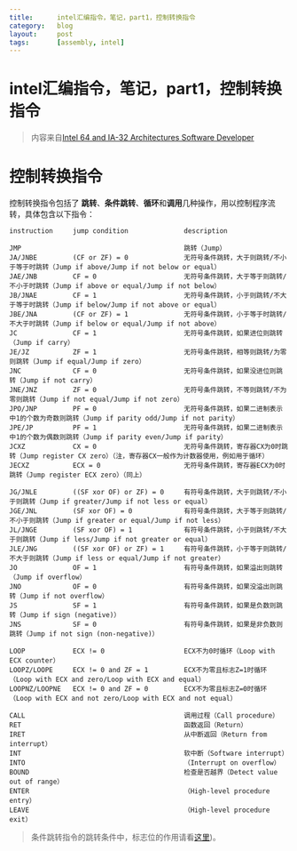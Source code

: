 ```yaml
---
title:      intel汇编指令，笔记，part1，控制转换指令
category:   blog
layout:     post
tags:       [assembly, intel]
---
```



intel汇编指令，笔记，part1，控制转换指令
================


>内容来自[Intel 64 and IA-32 Architectures Software Developer][1]

# 控制转换指令

控制转换指令包括了 **跳转**、**条件跳转**、**循环**和**调用**几种操作，用以控制程序流转，具体包含以下指令：

    instruction     jump condition              description
    
    JMP                                         跳转（Jump）
    JA/JNBE         (CF or ZF) = 0              无符号条件跳转，大于则跳转/不小于等于时跳转（Jump if above/Jump if not below or equal）
    JAE/JNB         CF = 0                      无符号条件跳转，大于等于则跳转/不小于时跳转（Jump if above or equal/Jump if not below）
    JB/JNAE         CF = 1                      无符号条件跳转，小于则跳转/不大于等于时跳转（Jump if below/Jump if not above or equal）
    JBE/JNA         (CF or ZF) = 1              无符号条件跳转，小于等于时跳转/不大于时跳转（Jump if below or equal/Jump if not above）
    JC              CF = 1                      无符号条件跳转，如果进位则跳转（Jump if carry）
    JE/JZ           ZF = 1                      无符号条件跳转，相等则跳转/为零则跳转（Jump if equal/Jump if zero）
    JNC             CF = 0                      无符号条件跳转，如果没进位则跳转（Jump if not carry）
    JNE/JNZ         ZF = 0                      无符号条件跳转，不等则跳转/不为零则跳转（Jump if not equal/Jump if not zero）
    JPO/JNP         PF = 0                      无符号条件跳转，如果二进制表示中1的个数为奇数则跳转（Jump if parity odd/Jump if not parity）
    JPE/JP          PF = 1                      无符号条件跳转，如果二进制表示中1的个数为偶数则跳转（Jump if parity even/Jump if parity）
    JCXZ            CX = 0                      无符号条件跳转，寄存器CX为0时跳转（Jump register CX zero）（注，寄存器CX一般作为计数器使用，例如用于循环）
	JECXZ           ECX = 0                     无符号条件跳转，寄存器ECX为0时跳转（Jump register ECX zero）（同上）
    
	JG/JNLE         ((SF xor OF) or ZF) = 0     有符号条件跳转，大于则跳转/不小于则跳转（Jump if greater/Jump if not less or equal）
	JGE/JNL         (SF xor OF) = 0             有符号条件跳转，大于等于则跳转/不小于则跳转（Jump if greater or equal/Jump if not less）
    JL/JNGE         (SF xor OF) = 1             有符号条件跳转，小于则跳转/不大于则跳转（Jump if less/Jump if not greater or equal）
    JLE/JNG         ((SF xor OF) or ZF) = 1     有符号条件跳转，小于等于则跳转/不大于则跳转（Jump if less or equal/Jump if not greater）
    JO              OF = 1                      有符号条件跳转，如果溢出则跳转（Jump if overflow）
    JNO             OF = 0                      有符号条件跳转，如果没溢出则跳转（Jump if not overflow）
    JS              SF = 1                      有符号条件跳转，如果是负数则跳转（Jump if sign (negative)）
    JNS             SF = 0                      有符号条件跳转，如果是非负数则跳转（Jump if not sign (non-negative)）
    
    LOOP            ECX != 0                    ECX不为0时循环（Loop with ECX counter）
    LOOPZ/LOOPE     ECX != 0 and ZF = 1         ECX不为零且标志Z=1时循环（Loop with ECX and zero/Loop with ECX and equal）
    LOOPNZ/LOOPNE   ECX != 0 and ZF = 0         ECX不为零且标志Z=0时循环（Loop with ECX and not zero/Loop with ECX and not equal）
    
    CALL                                        调用过程（Call procedure）
    RET                                         函数返回（Return）
    IRET                                        从中断返回（Return from interrupt）
    INT                                         软中断（Software interrupt）
    INTO                                        （Interrupt on overflow）
    BOUND                                       检查是否越界（Detect value out of range）
    ENTER                                       （High-level procedure entry）
    LEAVE                                       （High-level procedure exit）

>条件跳转指令的跳转条件中，标志位的作用请看[这里][2])。





[1]:    http://www.intel.cn/content/dam/www/public/us/en/documents/manuals/64-ia-32-architectures-software-developer-manual-325462.pdf
[2]:    ./the_intel_microprocessors_note_1#special_registers
